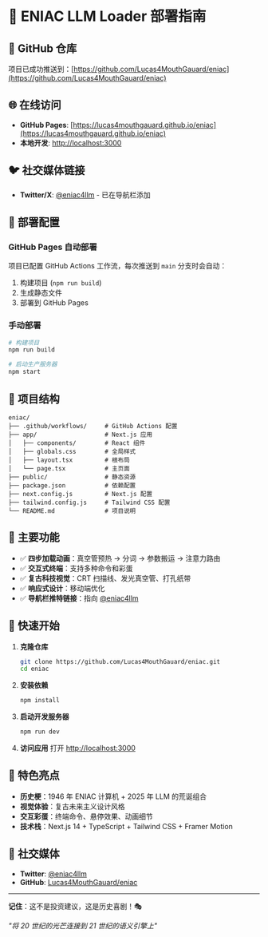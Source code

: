 # 🚀 ENIAC LLM Loader 部署指南

## 📍 GitHub 仓库

项目已成功推送到：[https://github.com/Lucas4MouthGauard/eniac](https://github.com/Lucas4MouthGauard/eniac)

## 🌐 在线访问

- **GitHub Pages**: [https://lucas4mouthgauard.github.io/eniac](https://lucas4mouthgauard.github.io/eniac)
- **本地开发**: [http://localhost:3000](http://localhost:3000)

## 🐦 社交媒体链接

- **Twitter/X**: [@eniac4llm](https://x.com/eniac4llm) - 已在导航栏添加

## 🔧 部署配置

### GitHub Pages 自动部署

项目已配置 GitHub Actions 工作流，每次推送到 `main` 分支时会自动：

1. 构建项目 (`npm run build`)
2. 生成静态文件
3. 部署到 GitHub Pages

### 手动部署

```bash
# 构建项目
npm run build

# 启动生产服务器
npm start
```

## 📁 项目结构

```
eniac/
├── .github/workflows/     # GitHub Actions 配置
├── app/                   # Next.js 应用
│   ├── components/        # React 组件
│   ├── globals.css        # 全局样式
│   ├── layout.tsx         # 根布局
│   └── page.tsx           # 主页面
├── public/                # 静态资源
├── package.json           # 依赖配置
├── next.config.js         # Next.js 配置
├── tailwind.config.js     # Tailwind CSS 配置
└── README.md              # 项目说明
```

## 🎯 主要功能

- ✅ **四步加载动画**：真空管预热 → 分词 → 参数搬运 → 注意力路由
- ✅ **交互式终端**：支持多种命令和彩蛋
- ✅ **复古科技视觉**：CRT 扫描线、发光真空管、打孔纸带
- ✅ **响应式设计**：移动端优化
- ✅ **导航栏推特链接**：指向 [@eniac4llm](https://x.com/eniac4llm)

## 🚀 快速开始

1. **克隆仓库**
   ```bash
   git clone https://github.com/Lucas4MouthGauard/eniac.git
   cd eniac
   ```

2. **安装依赖**
   ```bash
   npm install
   ```

3. **启动开发服务器**
   ```bash
   npm run dev
   ```

4. **访问应用**
   打开 [http://localhost:3000](http://localhost:3000)

## 🌟 特色亮点

- **历史梗**：1946 年 ENIAC 计算机 + 2025 年 LLM 的荒诞组合
- **视觉体验**：复古未来主义设计风格
- **交互彩蛋**：终端命令、悬停效果、动画细节
- **技术栈**：Next.js 14 + TypeScript + Tailwind CSS + Framer Motion

## 📱 社交媒体

- **Twitter**: [@eniac4llm](https://x.com/eniac4llm)
- **GitHub**: [Lucas4MouthGauard/eniac](https://github.com/Lucas4MouthGauard/eniac)

---

**记住**：这不是投资建议，这是历史喜剧！🎭

*"将 20 世纪的光芒连接到 21 世纪的语义引擎上"*

